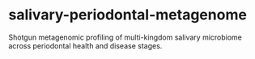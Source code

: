 # salivary-periodontal-metagenome
Shotgun metagenomic profiling of multi-kingdom salivary microbiome across periodontal health and disease stages.
